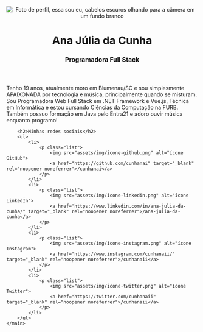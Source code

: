 <!DOCTYPE html>
<html lang="pt-br">
<head>
    <meta charset="UTF-8">
    <meta name="viewport" content="width=device-width, initial-scale=1.0">
    <link rel="stylesheet" href="assets/css/style.css">
    <title>Ana Júlia da Cunha</title>
</head>
<body>
    <header>
        <div class="header">
            <img class="profile" src="assets/img/profile-picture.png" alt="Foto de perfil, essa sou eu, cabelos escuros olhando para a câmera em um fundo branco">
            <div>
                <h1 class="shadow">Ana Júlia da Cunha</h1>
                <h3 class="shadow">Programadora Full Stack</h3>
            </div>
        </div>
    </header>
    <main class="main">
        <p>
            Tenho 19 anos, atualmente moro em Blumenau/SC e sou simplesmente APAIXONADA por tecnologia e música, principalmente quando se misturam. Sou Programadora Web Full Stack em .NET Framework e Vue.js, Técnica em Informática e estou cursando Ciências da Computação na FURB. Também possuo formação em Java pelo Entra21 e adoro ouvir música enquanto programo!
        </p>

        <h2>Minhas redes sociais</h2>
        <ul>
            <li>
                <p class="list">
                    <img src="assets/img/icone-github.png" alt="ícone GitHub">
                    <a href="https://github.com/cunhanai" target="_blank" rel="noopener noreferrer">/cunhanai</a>
                </p>
            </li>
            <li>
                <p class="list">
                    <img src="assets/img/icone-linkedin.png" alt="ícone LinkedIn">
                    <a href="https://www.linkedin.com/in/ana-julia-da-cunha/" target="_blank" rel="noopener noreferrer">/ana-julia-da-cunha</a>
                </p>
            </li>
            <li>
                <p class="list">
                    <img src="assets/img/icone-instagram.png" alt="ícone Instagram">
                    <a href="https://www.instagram.com/cunhanaii/" target="_blank" rel="noopener noreferrer">/cunhanaii</a>
                </p>
            </li>
            <li>
                <p class="list">
                    <img src="assets/img/icone-twitter.png" alt="ícone Twitter">
                    <a href="https://twitter.com/cunhanaii" target="_blank" rel="noopener noreferrer">/cunhanaii</a>
                </p>
            </li>
        </ul>
    </main>
</body>
</html>
